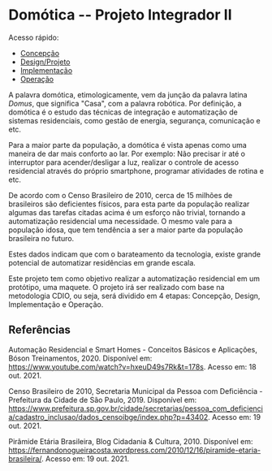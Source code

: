 # Domótica -- Projeto Integrador II

Acesso rápido:
  - [Concepção](./concepcao.md)
  - [Design/Projeto](./design.md)
  - [Implementação](./implementacao.md)
  - [Operação](./operacao.md)

A palavra domótica, etimologicamente, vem da junção da palavra latina *Domus*, que significa "Casa", com a palavra robótica. Por definição, a domótica é o estudo das técnicas de integração e automatização de sistemas residenciais, como gestão de energia, segurança, comunicação e etc. 

Para a maior parte da população, a domótica é vista apenas como uma maneira de dar mais conforto ao lar. Por exemplo: Não precisar ir até o interruptor para acender/desligar a luz, realizar o controle de acesso residencial através do próprio smartphone, programar atividades de rotina e etc.

De acordo com o Censo Brasileiro de 2010, cerca de 15 milhões de brasileiros são deficientes físicos, para esta parte da população realizar algumas das tarefas citadas acima é um esforço não trivial, tornando a automatização residencial uma necessidade. O mesmo vale para a população idosa, que tem tendência a ser a maior parte da população brasileira no futuro.

Estes dados indicam que com o barateamento da tecnologia, existe grande potencial de automatizar residências em grande escala.

Este projeto tem como objetivo realizar a automatização residencial em um protótipo, uma maquete. O projeto irá ser realizado com base na metodologia CDIO, ou seja, será dividido em 4 etapas: Concepção, Design, Implementação e Operação.

## Referências

Automação Residencial e Smart Homes - Conceitos Básicos e Aplicações, Bóson Treinamentos, 2020. Disponível em: https://www.youtube.com/watch?v=hxeuD49s7Rk&t=178s. Acesso em: 18 out. 2021.


Censo Brasileiro de 2010, Secretaria Municipal da Pessoa com Deficiência - Prefeitura da Cidade de São Paulo, 2019. Disponível em: https://www.prefeitura.sp.gov.br/cidade/secretarias/pessoa_com_deficiencia/cadastro_inclusao/dados_censoibge/index.php?p=43402. Acesso em: 19 out. 2021.

Pirâmide Etária Brasileira, Blog Cidadania & Cultura, 2010. Disponível em: https://fernandonogueiracosta.wordpress.com/2010/12/16/piramide-etaria-brasileira/. Acesso em: 19 out. 2021.



